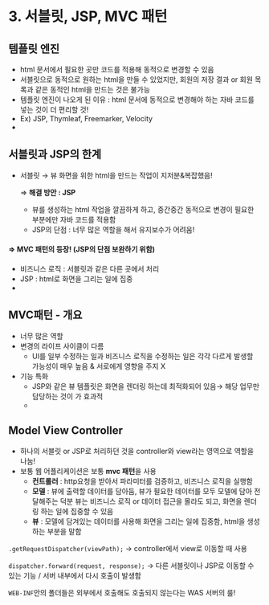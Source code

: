 # 3. 서블릿, JSP, MVC 패턴


## 템플릿 엔진

- html 문서에서 필요한 곳만 코드를 적용해 동적으로 변경할 수 있음
- 서블릿으로 동적으로 원하는 html을 만들 수 있었지만, 회원의 저장 결과 or 회원 목록과 같은 동적인 html을 만드는 것은 불가능
- 템플릿 엔진이 나오게 된 이유 : html 문서에 동적으로 변경해야 하는 자바 코드를 넣는 것이 더 편리할 것!
- Ex) JSP, Thymleaf, Freemarker, Velocity
- 

## 서블릿과 JSP의 한계
- 서블릿 → 뷰 화면을 위한 html을 만드는 작업이 지저분&복잡했음!

    ⇒ <strong>해결 방안 : JSP </strong>
    - 뷰를 생성하는 html 작업을 깔끔하게 하고, 중간중간 동적으로 변경이 필요한 부분에만 자바 코드를 적용함
    - JSP의 단점 : 너무 많은 역할을 해서 유지보수가 어려움!
#### ⇒ MVC 패턴의 등장! **(JSP의 단점 보완하기 위함)**
- 비즈니스 로직 : 서블릿과 같은 다른 곳에서 처리
- JSP : html로 화면을 그리는 일에 집중
- 

## MVC패턴 - 개요
- 너무 많은 역할
- 변경의 라이프 사이클이 다름
    - UI를 일부 수정하는 일과 비즈니스 로직을 수정하는 일은 각각 다르게 발생할 가능성이 매우 높음 & 서로에게 영향을 주지 X
- 기능 특화
    - JSP와 같은 뷰 템플릿은 화면을 렌더링 하는데 최적화되어 있음→ 해당 업무만 담당하는 것이 가 효과적
    - 

## Model View Controller

- 하나의 서블릿 or JSP로 처리하던 것을 controller와 view라는 영역으로 역할을 나눔!
- 보통 웹 어플리케이션은 보통 **mvc 패턴**을 사용
    - **컨트롤러** : http요청을 받아서 파라미터를 검증하고, 비즈니스 로직을 실행함
    - **모델** : 뷰에 출력할 데이터를 담아둠, 뷰가 필요한 데이터를 모두 모델에 담아 전달해주는 덕분 뷰는 비즈니스 로직 or 데이터 접근을 몰라도 되고, 화면을 렌더링 하는 일에 집중할 수 있음
    - **뷰** : 모델에 담겨있는 데이터를 사용해 화면을 그리는 일에 집중함, html을 생성하는 부분을 말함

`.getRequestDispatcher(viewPath);` → controller에서 view로 이동할 때 사용

`dispatcher.forward(request, response);` → 다른 서블릿이나 JSP로 이동할 수 있는 기능 / 서버 내부에서 다시 호출이 발생함

`WEB-INF`안의 폴더들은 외부에서 호출해도 호출되지 않는다는 WAS 서버의 룰!
